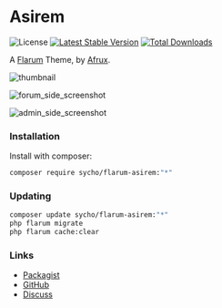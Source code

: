 # Asirem

![License](https://img.shields.io/badge/license-MIT-blue.svg) [![Latest Stable Version](https://img.shields.io/packagist/v/sycho/flarum-asirem.svg)](https://packagist.org/packages/sycho/flarum-asirem) [![Total Downloads](https://img.shields.io/packagist/dt/sycho/flarum-asirem.svg)](https://packagist.org/packages/sycho/flarum-asirem)

A [Flarum](http://flarum.org) Theme, by [Afrux](https://github.com/afrux).

![thumbnail](https://lh3.googleusercontent.com/-zZ09tkO08xI/YHwuyvXY4AI/AAAAAAAAFX4/2R4XyWiACoo7uMuXYQ8epq_W7ohmhCkBQCLcBGAsYHQ/s16000/Screenshot%2Bfrom%2B2021-04-17%2B21-49-59.png)

![forum_side_screenshot](https://lh3.googleusercontent.com/-hT9o5W8HTVc/YJUjky6EmkI/AAAAAAAAFZM/a8xu26cfODIu813M23CY_baSvEt0XOVhQCLcBGAsYHQ/s16000/Screenshot%2Bfrom%2B2021-05-07%2B12-24-20.png)

![admin_side_screenshot](https://lh3.googleusercontent.com/-a_yl5lPzrNs/YJUjx9-24nI/AAAAAAAAFZQ/K-qxeg3ifyMC6bGxbHJ58FzpwYFuwibLwCLcBGAsYHQ/s16000/Screenshot%2Bfrom%2B2021-05-07%2B12-24-54.png)

### Installation

Install with composer:

```sh
composer require sycho/flarum-asirem:"*"
```

### Updating

```sh
composer update sycho/flarum-asirem:"*"
php flarum migrate
php flarum cache:clear
```

### Links

- [Packagist](https://packagist.org/packages/sycho/flarum-asirem)
- [GitHub](https://github.com/sycho/flarum-asirem)
- [Discuss](https://discuss.flarum.org/d/PUT_DISCUSS_SLUG_HERE)
